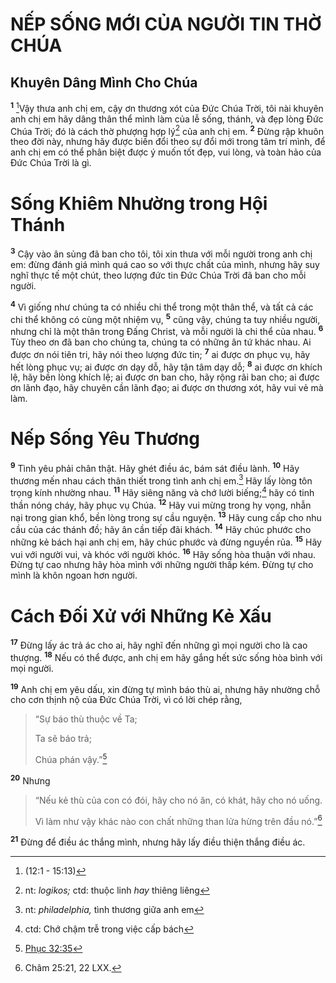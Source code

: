 # NẾP SỐNG MỚI CỦA NGƯỜI TIN THỜ CHÚA

## Khuyên Dâng Mình Cho Chúa
<sup><b>1</b></sup> [^1@-b97963ee-238a-4f9b-b177-f0df07ee804f]Vậy thưa anh chị em, cậy ơn thương xót của Ðức Chúa Trời, tôi nài khuyên anh chị em hãy dâng thân thể mình làm của lễ sống, thánh, và đẹp lòng Ðức Chúa Trời; đó là cách thờ phượng hợp lý[^1-b97963ee-238a-4f9b-b177-f0df07ee804f] của anh chị em. <sup><b>2</b></sup> Ðừng rập khuôn theo đời này, nhưng hãy được biến đổi theo sự đổi mới trong tâm trí mình, để anh chị em có thể phân biệt được ý muốn tốt đẹp, vui lòng, và toàn hảo của Ðức Chúa Trời là gì.

# Sống Khiêm Nhường trong Hội Thánh
<sup><b>3</b></sup> Cậy vào ân sủng đã ban cho tôi, tôi xin thưa với mỗi người trong anh chị em: đừng đánh giá mình quá cao so với thực chất của mình, nhưng hãy suy nghĩ thực tế một chút, theo lượng đức tin Ðức Chúa Trời đã ban cho mỗi người.

<sup><b>4</b></sup> Vì giống như chúng ta có nhiều chi thể trong một thân thể, và tất cả các chi thể không có cùng một nhiệm vụ, <sup><b>5</b></sup> cũng vậy, chúng ta tuy nhiều người, nhưng chỉ là một thân trong Ðấng Christ, và mỗi người là chi thể của nhau. <sup><b>6</b></sup> Tùy theo ơn đã ban cho chúng ta, chúng ta có những ân tứ khác nhau. Ai được ơn nói tiên tri, hãy nói theo lượng đức tin; <sup><b>7</b></sup> ai được ơn phục vụ, hãy hết lòng phục vụ; ai được ơn dạy dỗ, hãy tận tâm dạy dỗ; <sup><b>8</b></sup> ai được ơn khích lệ, hãy bền lòng khích lệ; ai được ơn ban cho, hãy rộng rãi ban cho; ai được ơn lãnh đạo, hãy chuyên cần lãnh đạo; ai được ơn thương xót, hãy vui vẻ mà làm.

# Nếp Sống Yêu Thương
<sup><b>9</b></sup> Tình yêu phải chân thật. Hãy ghét điều ác, bám sát điều lành. <sup><b>10</b></sup> Hãy thương mến nhau cách thân thiết trong tình anh chị em.[^2-b97963ee-238a-4f9b-b177-f0df07ee804f] Hãy lấy lòng tôn trọng kính nhường nhau. <sup><b>11</b></sup> Hãy siêng năng và chớ lười biếng;[^3-b97963ee-238a-4f9b-b177-f0df07ee804f] hãy có tinh thần nóng cháy, hãy phục vụ Chúa. <sup><b>12</b></sup> Hãy vui mừng trong hy vọng, nhẫn nại trong gian khổ, bền lòng trong sự cầu nguyện. <sup><b>13</b></sup> Hãy cung cấp cho nhu cầu của các thánh đồ; hãy ân cần tiếp đãi khách. <sup><b>14</b></sup> Hãy chúc phước cho những kẻ bách hại anh chị em, hãy chúc phước và đừng nguyền rủa. <sup><b>15</b></sup> Hãy vui với người vui, và khóc với người khóc. <sup><b>16</b></sup> Hãy sống hòa thuận với nhau. Ðừng tự cao nhưng hãy hòa mình với những người thấp kém. Ðừng tự cho mình là khôn ngoan hơn người.

# Cách Ðối Xử với Những Kẻ Xấu
<sup><b>17</b></sup> Ðừng lấy ác trả ác cho ai, hãy nghĩ đến những gì mọi người cho là cao thượng. <sup><b>18</b></sup> Nếu có thể được, anh chị em hãy gắng hết sức sống hòa bình với mọi người.

<sup><b>19</b></sup> Anh chị em yêu dấu, xin đừng tự mình báo thù ai, nhưng hãy nhường chỗ cho cơn thịnh nộ của Ðức Chúa Trời, vì có lời chép rằng,

> “Sự báo thù thuộc về Ta;
> 
> Ta sẽ báo trả;
> 
> Chúa phán vậy.”[^2@-b97963ee-238a-4f9b-b177-f0df07ee804f]

<sup><b>20</b></sup> Nhưng

> “Nếu kẻ thù của con có đói, hãy cho nó ăn, có khát, hãy cho nó uống.
> 
> Vì làm như vậy khác nào con chất những than lửa hừng trên đầu nó.”[^3@-b97963ee-238a-4f9b-b177-f0df07ee804f]

<sup><b>21</b></sup> Ðừng để điều ác thắng mình, nhưng hãy lấy điều thiện thắng điều ác.

[^1-b97963ee-238a-4f9b-b177-f0df07ee804f]: nt: *logikos;* ctd: thuộc linh *hay* thiêng liêng
[^2-b97963ee-238a-4f9b-b177-f0df07ee804f]: nt: *philadelphia,* tình thương giữa anh em
[^3-b97963ee-238a-4f9b-b177-f0df07ee804f]: ctd: Chớ chậm trễ trong việc cấp bách
[^1@-b97963ee-238a-4f9b-b177-f0df07ee804f]: (12:1 - 15:13)
[^2@-b97963ee-238a-4f9b-b177-f0df07ee804f]: [Phục 32:35](/passage/?search=Deut.32.35\&version=BD2011)
[^3@-b97963ee-238a-4f9b-b177-f0df07ee804f]: Châm 25:21, 22 LXX.